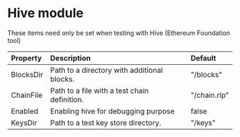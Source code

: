 # Hive module

These items need only be set when testing with Hive \(Ethereum Foundation tool\)

| Property | Description | Default |
| :--- | :--- | :--- |
| BlocksDir | Path to a directory with additional blocks. | "/blocks" |
| ChainFile | Path to a file with a test chain definition. | "/chain.rlp" |
| Enabled | Enabling hive for debugging purpose | false |
| KeysDir | Path to a test key store directory. | "/keys" |

